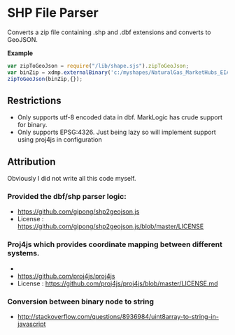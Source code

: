 # SHP File Parser

Converts a zip file containing .shp and .dbf extensions and converts to GeoJSON.


**Example**

```js
var zipToGeoJson = require("/lib/shape.sjs").zipToGeoJson;
var binZip = xdmp.externalBinary('c:/myshapes/NaturalGas_MarketHubs_EIA.zip');
zipToGeoJson(binZip,{});

```

## Restrictions
* Only supports utf-8 encoded data in dbf.  MarkLogic has crude support for binary.
* Only supports EPSG:4326.  Just being lazy so will implement support using proj4js in configuration

## Attribution
Obviously I did not write all this code myself.

### Provided the dbf/shp parser logic:
*  https://github.com/gipong/shp2geojson.js
*  License : https://github.com/gipong/shp2geojson.js/blob/master/LICENSE
### Proj4js which provides coordinate mapping between different systems.
* 
* https://github.com/proj4js/proj4js
* License : https://github.com/proj4js/proj4js/blob/master/LICENSE.md

### Conversion between binary node to string
* http://stackoverflow.com/questions/8936984/uint8array-to-string-in-javascript